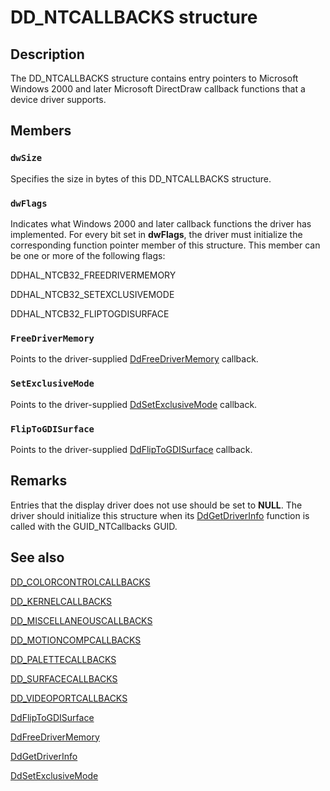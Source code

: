 # DD_NTCALLBACKS structure

## Description

The DD_NTCALLBACKS structure contains entry pointers to Microsoft Windows 2000 and later Microsoft DirectDraw callback functions that a device driver supports.

## Members

### `dwSize`

Specifies the size in bytes of this DD_NTCALLBACKS structure.

### `dwFlags`

Indicates what Windows 2000 and later callback functions the driver has implemented. For every bit set in **dwFlags**, the driver must initialize the corresponding function pointer member of this structure. This member can be one or more of the following flags:

DDHAL_NTCB32_FREEDRIVERMEMORY

DDHAL_NTCB32_SETEXCLUSIVEMODE

DDHAL_NTCB32_FLIPTOGDISURFACE

### `FreeDriverMemory`

Points to the driver-supplied [DdFreeDriverMemory](https://learn.microsoft.com/windows/desktop/api/ddrawint/nc-ddrawint-pdd_freedrivermemory) callback.

### `SetExclusiveMode`

Points to the driver-supplied [DdSetExclusiveMode](https://learn.microsoft.com/windows/desktop/api/ddrawint/nc-ddrawint-pdd_setexclusivemode) callback.

### `FlipToGDISurface`

Points to the driver-supplied [DdFlipToGDISurface](https://learn.microsoft.com/windows/desktop/api/ddrawint/nc-ddrawint-pdd_fliptogdisurface) callback.

## Remarks

Entries that the display driver does not use should be set to **NULL**. The driver should initialize this structure when its [DdGetDriverInfo](https://learn.microsoft.com/windows/desktop/api/ddrawint/nc-ddrawint-pdd_getdriverinfo) function is called with the GUID_NTCallbacks GUID.

## See also

[DD_COLORCONTROLCALLBACKS](https://learn.microsoft.com/windows/desktop/api/ddrawint/ns-ddrawint-dd_colorcontrolcallbacks)

[DD_KERNELCALLBACKS](https://learn.microsoft.com/windows/desktop/api/ddrawint/ns-ddrawint-dd_kernelcallbacks)

[DD_MISCELLANEOUSCALLBACKS](https://learn.microsoft.com/windows/desktop/api/ddrawint/ns-ddrawint-dd_miscellaneouscallbacks)

[DD_MOTIONCOMPCALLBACKS](https://learn.microsoft.com/windows/desktop/api/ddrawint/ns-ddrawint-dd_motioncompcallbacks)

[DD_PALETTECALLBACKS](https://learn.microsoft.com/windows/desktop/api/ddrawint/ns-ddrawint-dd_palettecallbacks)

[DD_SURFACECALLBACKS](https://learn.microsoft.com/windows/desktop/api/ddrawint/ns-ddrawint-dd_surfacecallbacks)

[DD_VIDEOPORTCALLBACKS](https://learn.microsoft.com/windows/desktop/api/ddrawint/ns-ddrawint-dd_videoportcallbacks)

[DdFlipToGDISurface](https://learn.microsoft.com/windows/desktop/api/ddrawint/nc-ddrawint-pdd_fliptogdisurface)

[DdFreeDriverMemory](https://learn.microsoft.com/windows/desktop/api/ddrawint/nc-ddrawint-pdd_freedrivermemory)

[DdGetDriverInfo](https://learn.microsoft.com/windows/desktop/api/ddrawint/nc-ddrawint-pdd_getdriverinfo)

[DdSetExclusiveMode](https://learn.microsoft.com/windows/desktop/api/ddrawint/nc-ddrawint-pdd_setexclusivemode)